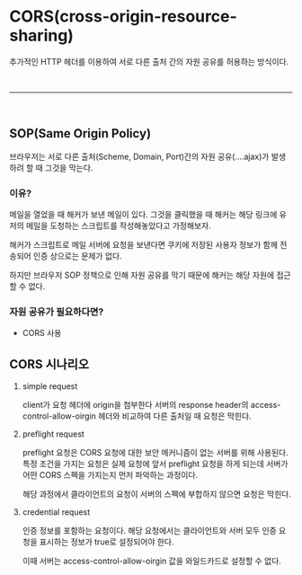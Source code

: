 # CORS(cross-origin-resource-sharing)

추가적인 HTTP 헤더를 이용하여 서로 다른 출처 간의 자원 공유를 허용하는 방식이다.

<br />

---

<br />

## SOP(Same Origin Policy)

브라우저는 서로 다른 출처(Scheme, Domain, Port)간의 자원 공유(....ajax)가 발생하려 할 때 그것을 막는다.

### 이유?

메일을 열었을 때 해커가 보낸 메일이 있다. 그것을 클릭했을 때 해커는 해당 링크에 유저의 메일을 도청하는 스크립트를 작성해놓았다고 가정해보자.

해커가 스크립트로 메일 서버에 요청을 보낸다면 쿠키에 저장된 사용자 정보가 함께 전송되어 인증 상으로는 문제가 없다.

하지만 브라우저 SOP 정책으로 인해 자원 공유를 막기 때문에 해커는 해당 자원에 접근할 수 없다.

### 자원 공유가 필요하다면?

- CORS 사용

## CORS 시나리오

1. simple request

   client가 요청 헤더에 origin을 첨부한다 서버의 response header의 access-control-allow-oirgin 헤더와 비교하여 다른 출처일 때 요청은 막힌다.

2. preflight request

   preflight 요청은 CORS 요청에 대한 보안 메커니즘이 없는 서버를 위해 사용된다. 특정 조건을 가지는 요청은 실제 요청에 앞서 preflight 요청을 하게 되는데 서버가 어떤 CORS 스펙을 가지는지 먼저 파악하는 과정이다.

   해당 과정에서 클라이언트의 요청이 서버의 스펙에 부합하지 않으면 요청은 막힌다.

3. credential request

   인증 정보를 포함하는 요청이다. 해당 요청에서는 클라이언트와 서버 모두 인증 요청을 표시하는 정보가 true로 설정되어야 한다.

   이때 서버는 access-control-allow-oirgin 값을 와일드카드로 설정할 수 없다.

